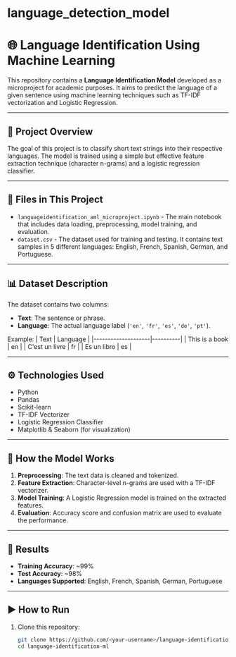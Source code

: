 # language_detection_model
# 🌐 Language Identification Using Machine Learning

This repository contains a **Language Identification Model** developed as a microproject for academic purposes. It aims to predict the language of a given sentence using machine learning techniques such as TF-IDF vectorization and Logistic Regression.

---

## 🧠 Project Overview

The goal of this project is to classify short text strings into their respective languages. The model is trained using a simple but effective feature extraction technique (character n-grams) and a logistic regression classifier.

---

## 📁 Files in This Project

- `languageidentification_aml_microproject.ipynb` - The main notebook that includes data loading, preprocessing, model training, and evaluation.
- `dataset.csv` - The dataset used for training and testing. It contains text samples in 5 different languages: English, French, Spanish, German, and Portuguese.

---

## 📊 Dataset Description

The dataset contains two columns:
- **Text**: The sentence or phrase.
- **Language**: The actual language label (`'en'`, `'fr'`, `'es'`, `'de'`, `'pt'`).

Example:
| Text               | Language |
|--------------------|----------|
| This is a book     | en       |
| C'est un livre     | fr       |
| Es un libro        | es       |

---

## ⚙️ Technologies Used

- Python
- Pandas
- Scikit-learn
- TF-IDF Vectorizer
- Logistic Regression Classifier
- Matplotlib & Seaborn (for visualization)

---

## 🚀 How the Model Works

1. **Preprocessing**: The text data is cleaned and tokenized.
2. **Feature Extraction**: Character-level n-grams are used with a TF-IDF vectorizer.
3. **Model Training**: A Logistic Regression model is trained on the extracted features.
4. **Evaluation**: Accuracy score and confusion matrix are used to evaluate the performance.

---

## 🧪 Results

- **Training Accuracy**: ~99%
- **Test Accuracy**: ~98%
- **Languages Supported**: English, French, Spanish, German, Portuguese

---

## ▶️ How to Run

1. Clone this repository:
   ```bash
   git clone https://github.com/<your-username>/language-identification-ml.git
   cd language-identification-ml


